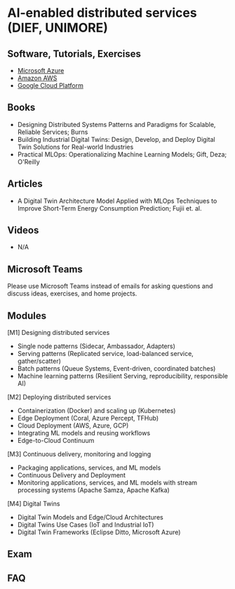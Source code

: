 # AI-enabled distributed services (DIEF, UNIMORE)

## Software, Tutorials, Exercises
* [Microsoft Azure](https://azure.microsoft.com/en-gb/)
* [Amazon AWS]()
* [Google Cloud Platform]()

## Books
* Designing Distributed Systems Patterns and Paradigms for Scalable, Reliable Services; Burns
* Building Industrial Digital Twins: Design, Develop, and Deploy Digital Twin Solutions for Real-world Industries
* Practical MLOps: Operationalizing Machine Learning Models; Gift, Deza; O'Reilly

<!--
* Introducing MLOps: How to Scale Machine Learning in the Enterprise; Treveil et. al.; O'Reilly
* Machine Learning Design Patterns: Solutions to Common Challenges in Data Preparation, Model Building, and MLOps; Lakshmanan et. al.; O'Reilly
-->

## Articles
* A Digital Twin Architecture Model Applied with MLOps Techniques to Improve Short-Term Energy Consumption Prediction; Fujii et. al.

## Videos
* N/A


## Microsoft Teams
Please use Microsoft Teams instead of emails for asking questions and discuss ideas, exercises, and home projects.


## Modules
[M1] Designing distributed services
* Single node patterns (Sidecar, Ambassador, Adapters)
* Serving patterns (Replicated service, load-balanced service, gather/scatter)
* Batch patterns (Queue Systems, Event-driven, coordinated batches)
* Machine learning patterns (Resilient Serving, reproducibility, responsible AI)

[M2] Deploying distributed services
* Containerization (Docker) and scaling up (Kubernetes)
* Edge Deployment (Coral, Azure Percept, TFHub)
* Cloud Deployment (AWS, Azure, GCP)
* Integrating ML models and reusing workflows
* Edge-to-Cloud Continuum

[M3] Continuous delivery, monitoring and logging 
* Packaging applications, services, and ML models
* Continuous Delivery and Deployment 
* Monitoring applications, services, and ML models with stream processing systems (Apache Samza, Apache Kafka)

[M4] Digital Twins
- Digital Twin Models and Edge/Cloud Architectures
- Digital Twins Use Cases (IoT and Industrial IoT)
- Digital Twin Frameworks (Eclipse Ditto, Microsoft Azure)


## Exam

## FAQ
